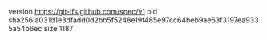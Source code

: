 version https://git-lfs.github.com/spec/v1
oid sha256:a031d1e3dfadd0d2bb5f5248e19f485e97cc64beb9ae63f3197ea9335a54b6ec
size 1187
